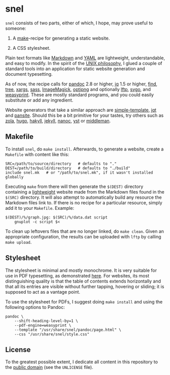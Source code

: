 snel
==============================================================================

`snel` consists of two parts, either of which, I hope, may prove useful to 
someone:

1.  A [make](https://www.gnu.org/software/make)-recipe for generating a static 
    website.

2.  A CSS stylesheet.


Plain text formats like [Markdown](http://commonmark.org/help/) and 
[YAML](http://www.yaml.org/spec/) are lightweight, understandable, and easy to 
modify. In the spirit of the [UNIX 
philosophy](https://en.wikipedia.org/wiki/Unix_philosophy), I glued a couple 
of standard tools into an application for static website generation and 
document typesetting.

As of now, the recipe calls for [pandoc](http://pandoc.org/) 2.8 or higher, 
[jq](https://stedolan.github.io/jq/) 1.5 or higher,
[find](https://www.gnu.org/software/findutils/),
[tree](http://mama.indstate.edu/users/ice/tree/),
[xargs](https://savannah.gnu.org/projects/findutils/),
[sass](http://sass-lang.com/),
[ImageMagick](http://www.imagemagick.org/),
[optipng](http://optipng.sourceforge.net/) and optionally
[lftp](http://lftp.yar.ru/),
[svgo](https://github.com/svg/svgo),
and [weasyprint](https://weasyprint.org/). These are mostly standard programs, 
and you could easily substitute or add any ingredient.

Website generators that take a similar approach are 
[simple-template](https://github.com/simple-template/pandoc), 
[jqt](https://fadado.github.io/jqt/) and 
[pansite](https://github.com/wcaleb/website). Should this be a bit primitive 
for your tastes, try others such as [zola](https://www.getzola.org/), 
[hugo](http://gohugo.io/), [hakyll](https://jaspervdj.be/hakyll/about.html),
[jekyll](http://jekyllrb.com/), [nanoc](https://nanoc.ws/), 
[yst](https://github.com/jgm/yst) or [middleman](https://middlemanapp.com/). 


Makefile
-------------------------------------------------------------------------------

To install `snel`, do `make install`. Afterwards, to generate a website, 
create a `Makefile` with content like this:

    SRC=/path/to/source/directory   # defaults to "."
    DEST=/path/to/build/directory   # defaults to "./build"
    include snel.mk   # or "/path/to/snel.mk", if it wasn't installed globally

Executing `make` from there will then generate the `$(DEST)` directory 
containing a [lightweight](http://idlewords.com/talks/website_obesity.htm) 
website made from the Markdown files found in the `$(SRC)` directory. It will 
also attempt to automatically build any resource the Markdown files link to. 
If there is no recipe for a particular resource, simply add it to your 
`Makefile`. Example:

    $(DEST)/%/graph.jpg: $(SRC)/%/data.dat script
        gnuplot -c script $<

To clean up leftovers files that are no longer linked, do `make clean`. Given 
an appropriate configuration, the results can be uploaded with `lftp` by 
calling `make upload`.


Stylesheet
-------------------------------------------------------------------------------

The stylesheet is minimal and mostly monochrome. It is very suitable for use 
in PDF typesetting, as demonstrated
[here](https://github.com/slakkenhuis/scripts/blob/master/printer). For 
websites, its most distinguishing quality is that the table of contents 
extends horizontally and that all its entries are visible without further 
tapping, hovering or sliding; it is supposed to act as a vantage point.

To use the stylesheet for PDFs, I suggest doing `make install` and using the 
following options to Pandoc:

    pandoc \
        --shift-heading-level-by=1 \
        --pdf-engine=weasyprint \
        --template "/usr/share/snel/pandoc/page.html" \
        --css "/usr/share/snel/style.css"


License
------------------------------------------------------------------------------

To the greatest possible extent, I dedicate all content in this
repository to the [public domain](https://unlicense.org/) (see the
`UNLICENSE` file).

